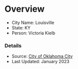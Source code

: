 # Overview

- City Name: Louisville
- State: KY
- Person: Victoria Kielb

### Details 

+ Source: [City of Oklahoma City](https://data.okc.gov/portal/page/viewer?datasetName=City%20Boundaries&view=map)
+ Last Updated: January 2023
